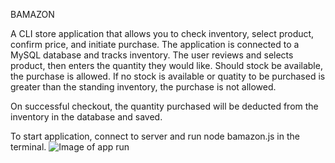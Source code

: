 BAMAZON

A CLI store application that allows you to check inventory, select product, confirm price, and initiate purchase. The application is connected to a MySQL database and tracks inventory.
The user reviews and selects product, then enters the quantity they would like. Should stock be available, the purchase is allowed.  If no stock is available or quatity to be purchased is greater than the standing inventory, the purchase is not allowed. 

On successful checkout, the quantity purchased will be deducted from the inventory in the database and saved.

To start application, connect to server and run node bamazon.js in the terminal.
![Image of app run]()




